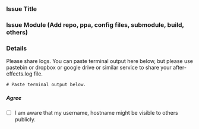 ### Issue Title
### Issue Module (Add repo, ppa, config files, submodule, build, others)
### Details
Please share logs.
You can paste terminal output here below, but please use pastebin or dropbox or
google drive or similar service to share your after-effects.log file.

```
# Paste terminal output below.

```

##### Agree
- [ ] I am aware that my username, hostname might be visible to others publicly.

